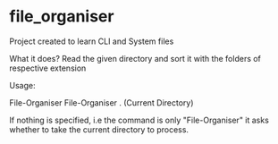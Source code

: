 # file_organiser
Project created to learn CLI and System files

What it does?
Read the given directory and sort it with the folders of respective extension

Usage:

File-Organiser <directory>
File-Organiser . (Current Directory)

If nothing is specified,
i.e the command is only "File-Organiser"
it asks whether to take the current directory to process.
